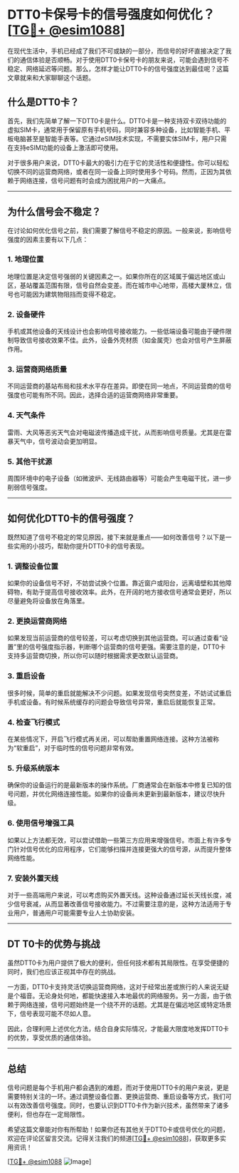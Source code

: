# DTT0卡保号卡的信号强度如何优化？[[TG💪+ @esim1088](https://t.me/s/esim1088)]

在现代生活中，手机已经成了我们不可或缺的一部分，而信号的好坏直接决定了我们的通信体验是否顺畅。对于使用DTT0卡保号卡的朋友来说，可能会遇到信号不稳定、网络延迟等问题。那么，怎样才能让DTT0卡的信号强度达到最佳呢？这篇文章就来和大家聊聊这个话题。

## 什么是DTT0卡？

首先，我们先简单了解一下DTT0卡是什么。DTT0卡是一种支持双卡双待功能的虚拟SIM卡，通常用于保留原有手机号码，同时兼容多种设备，比如智能手机、平板电脑甚至是智能手表等。它通过eSIM技术实现，不需要实体SIM卡，用户只需在支持eSIM功能的设备上激活即可使用。

对于很多用户来说，DTT0卡最大的吸引力在于它的灵活性和便捷性。你可以轻松切换不同的运营商网络，或者在同一设备上同时使用多个号码。然而，正因为其依赖于网络连接，信号问题有时会成为困扰用户的一大痛点。

---

## 为什么信号会不稳定？

在讨论如何优化信号之前，我们需要了解信号不稳定的原因。一般来说，影响信号强度的因素主要有以下几点：

### 1. **地理位置**
   地理位置是决定信号强弱的关键因素之一。如果你所在的区域属于偏远地区或山区，基站覆盖范围有限，信号自然会变差。而在城市中心地带，高楼大厦林立，信号也可能因为建筑物阻挡而变得不稳定。

### 2. **设备硬件**
   手机或其他设备的天线设计也会影响信号接收能力。一些低端设备可能由于硬件限制导致信号接收效果不佳。此外，设备外壳材质（如金属壳）也会对信号产生屏蔽作用。

### 3. **运营商网络质量**
   不同运营商的基站布局和技术水平存在差异。即使在同一地点，不同运营商的信号强度也可能有所不同。因此，选择合适的运营商网络非常重要。

### 4. **天气条件**
   雷雨、大风等恶劣天气会对电磁波传播造成干扰，从而影响信号质量。尤其是在雷暴天气中，信号波动会更加明显。

### 5. **其他干扰源**
   周围环境中的电子设备（如微波炉、无线路由器等）可能会产生电磁干扰，进一步削弱信号强度。

---

## 如何优化DTT0卡的信号强度？

既然知道了信号不稳定的常见原因，接下来就是重点——如何改善信号？以下是一些实用的小技巧，帮助你提升DTT0卡的信号表现。

### 1. **调整设备位置**
   如果你的设备信号不好，不妨尝试换个位置。靠近窗户或阳台，远离墙壁和其他障碍物，有助于提高信号接收效率。此外，在开阔的地方接收信号通常会更好，所以尽量避免将设备放在角落里。

### 2. **更换运营商网络**
   如果发现当前运营商的信号较差，可以考虑切换到其他运营商。可以通过查看“设置”里的信号强度指示器，判断哪个运营商的信号更强。需要注意的是，DTT0卡支持多运营商切换，所以你可以随时根据需求更改默认运营商。

### 3. **重启设备**
   很多时候，简单的重启就能解决不少问题。如果发现信号突然变差，不妨试试重启手机或设备。有时候系统缓存的问题会导致信号异常，重启后就能恢复正常。

### 4. **检查飞行模式**
   在某些情况下，开启飞行模式再关闭，可以帮助重置网络连接。这种方法被称为“软重启”，对于临时性的信号问题非常有效。

### 5. **升级系统版本**
   确保你的设备运行的是最新版本的操作系统。厂商通常会在新版本中修复已知的信号问题，并优化网络连接性能。如果你的设备尚未更新到最新版本，建议尽快升级。

### 6. **使用信号增强工具**
   如果以上方法都无效，可以尝试借助一些第三方应用来增强信号。市面上有许多专门针对信号优化的应用程序，它们能够扫描并连接更强大的信号源，从而提升整体网络性能。

### 7. **安装外置天线**
   对于一些高端用户来说，可以考虑购买外置天线。这种设备通过延长天线长度，减少信号衰减，从而显著改善信号接收能力。不过需要注意的是，这种方法适用于专业用户，普通用户可能需要专业人士协助安装。

---

## DT T0卡的优势与挑战

虽然DTT0卡为用户提供了极大的便利，但任何技术都有其局限性。在享受便捷的同时，我们也应该正视其中存在的挑战。

一方面，DTT0卡支持灵活切换运营商网络，这对于经常出差或旅行的人来说无疑是个福音。无论身处何地，都能快速接入本地最优的网络服务。另一方面，由于依赖于网络连接，信号问题始终是一个绕不开的话题。尤其是在偏远地区或特定场景下，信号表现可能不尽如人意。

因此，合理利用上述优化方法，结合自身实际情况，才能最大限度地发挥DTT0卡的优势，享受优质的通信体验。

---

## 总结

信号问题是每个手机用户都会遇到的难题，而对于使用DTT0卡的用户来说，更是需要特别关注的一环。通过调整设备位置、更换运营商、重启设备等方式，我们可以有效改善信号强度。同时，也要认识到DTT0卡作为新兴技术，虽然带来了诸多便利，但也存在一定局限性。

希望这篇文章能对你有所帮助！如果你还有其他关于DTT0卡或信号优化的问题，欢迎在评论区留言交流。记得关注我们的频道[[TG💪+ @esim1088](https://t.me/s/esim1088)]，获取更多实用资讯！

[[TG💪+ @esim1088](https://t.me/s/esim1088) ![Image](https://i.postimg.cc/4NQfJmqS/Snipaste-2025-05-13-00-14-12.png)]